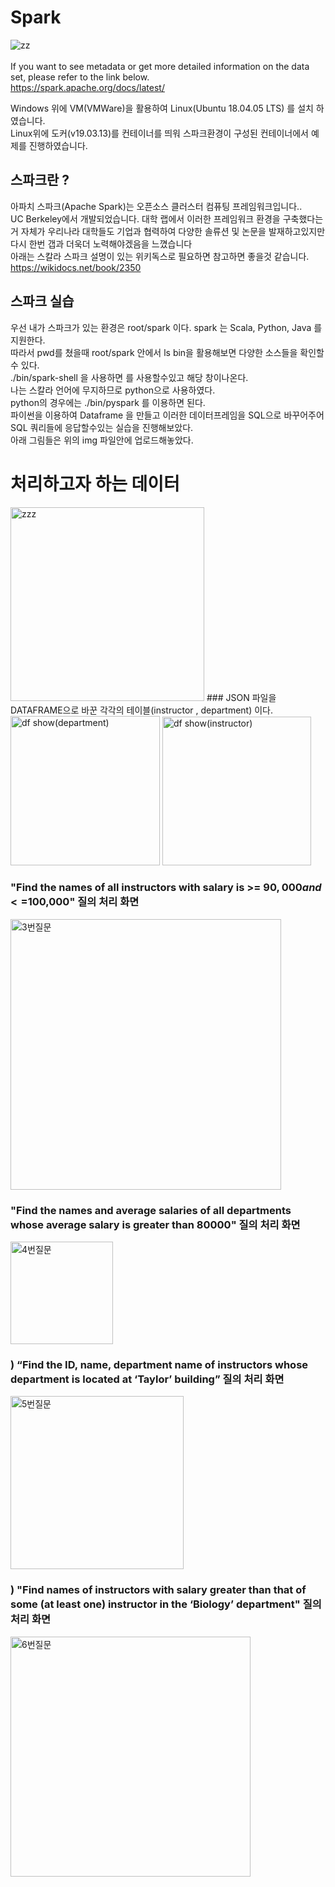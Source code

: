 #  Spark
![zz](https://img.favpng.com/21/18/13/apache-spark-apache-hadoop-big-data-scala-apache-http-server-png-favpng-EpaM9khCpGC32E7uRV7fuaWpy.jpg) </br></br>
If you want to see metadata or get more detailed information on the data set, please refer to the link below.</br>
<https://spark.apache.org/docs/latest/>
 
 Windows 위에 VM(VMWare)을 활용하여 Linux(Ubuntu 18.04.05 LTS) 를 설치 하였습니다. <br>
 Linux위에 도커(v19.03.13)를 컨테이너를 띄워 스파크환경이 구성된 컨테이너에서 예제를 진행하였습니다. <br>
 

## 스파크란 ?
아파치 스파크(Apache Spark)는 오픈소스 클러스터 컴퓨팅 프레임워크입니다.. <br>
UC Berkeley에서 개발되었습니다. 대학 랩에서 이러한 프레임워크 환경을 구축했다는거 자체가 우리나라 대학들도 기업과 협력하여 다양한 솔류션 및 논문을 발재하고있지만 다시 한번 갭과 더욱더 노력해야겠음을 느꼈습니다 <br>
아래는 스칼라 스파크 설명이 있는 위키독스로 필요하면 참고하면 좋을것 같습니다.<br>
<https://wikidocs.net/book/2350>

## 스파크 실습
우선 내가 스파크가 있는 환경은 root/spark 이다. spark 는 Scala, Python, Java 를 지원한다.<br>
따라서 pwd를 쳤을때 root/spark 안에서 ls bin을 활용해보면 다양한 소스들을 확인할수 있다. <br>
./bin/spark-shell 을 사용하면 <scala> 를 사용할수있고 해당 창이나온다. <br>
 나는 스칼라 언어에 무지하므로 python으로 사용하였다. <br>
 python의 경우에는 ./bin/pyspark 를 이용하면 된다. <br>
 파이썬을 이용하여 Dataframe 을 만들고 이러한 데이터프레임을 SQL으로 바꾸어주어 SQL 쿼리들에 응답할수있는 실습을 진행해보았다. <br>
 아래 그림들은 위의 img 파일안에 업로드해놓았다.
 
 # 처리하고자 하는 데이터
 <img width="310" alt="zzz" src="https://user-images.githubusercontent.com/41941627/99473867-d163b700-298e-11eb-8688-9fb16d126ca5.png">
 ### JSON 파일을 DATAFRAME으로 바꾼 각각의 테이블(instructor , department) 이다.
<img width="239" alt="df show(department)" src="https://user-images.githubusercontent.com/41941627/99472267-9ca23080-298b-11eb-8904-b4b6645e0ac9.png">
<img width="238" alt="df show(instructor)" src="https://user-images.githubusercontent.com/41941627/99472271-9dd35d80-298b-11eb-8f3a-9ae14dd4a92c.png">

 ### "Find the names of all instructors with salary is >= $90,000 and <=$100,000" 질의 처리 화면

<img width="433" alt="3번질문" src="https://user-images.githubusercontent.com/41941627/99472274-a035b780-298b-11eb-82b0-cbb5fb2fa725.png">

 ###  "Find the names and average salaries of all departments whose average salary is greater than 80000" 질의 처리 화면


<img width="164" alt="4번질문" src="https://user-images.githubusercontent.com/41941627/99472278-a166e480-298b-11eb-97ea-806ba2fab95f.png">

 ### ) “Find the ID, name, department name of instructors whose department is located at ‘Taylor’ building” 질의 처리 화면

<img width="277" alt="5번질문" src="https://user-images.githubusercontent.com/41941627/99472283-a2981180-298b-11eb-97ab-85571b463d04.png">

 ### ) "Find names of instructors with salary greater than that of some (at least one) instructor in the ‘Biology’ department" 질의 처리 화면

<img width="384" alt="6번질문" src="https://user-images.githubusercontent.com/41941627/99472284-a3c93e80-298b-11eb-9aed-9e4fc4c2e7d4.png">

